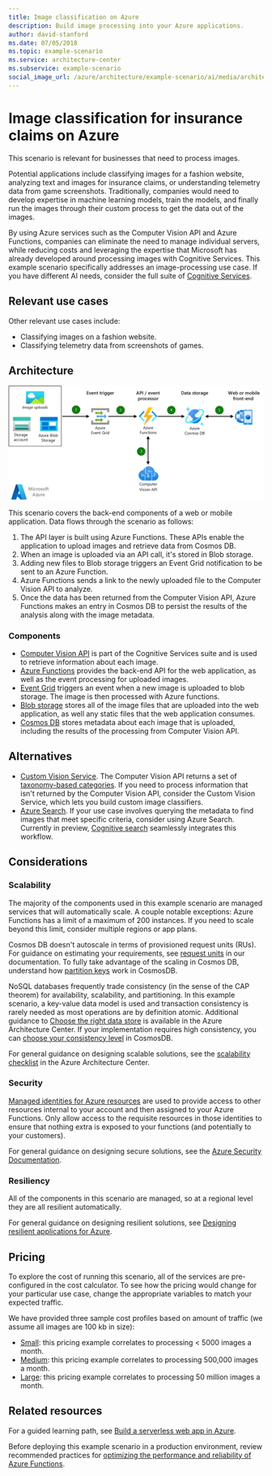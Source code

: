 ```yaml
---
title: Image classification on Azure
description: Build image processing into your Azure applications.
author: david-stanford
ms.date: 07/05/2018
ms.topic: example-scenario
ms.service: architecture-center
ms.subservice: example-scenario
social_image_url: /azure/architecture/example-scenario/ai/media/architecture-intelligent-apps-image-processing.png
---
```


# Image classification for insurance claims on Azure

This scenario is relevant for businesses that need to process images.

Potential applications include classifying images for a fashion website, analyzing text and images for insurance claims, or understanding telemetry data from game screenshots. Traditionally, companies would need to develop expertise in machine learning models, train the models, and finally run the images through their custom process to get the data out of the images.

By using Azure services such as the Computer Vision API and Azure Functions, companies can eliminate the need to manage individual servers, while reducing costs and leveraging the expertise that Microsoft has already developed around processing images with Cognitive Services. This example scenario specifically addresses an image-processing use case. If you have different AI needs, consider the full suite of [Cognitive Services](/azure/#pivot=products&panel=ai).

## Relevant use cases

Other relevant use cases include:

- Classifying images on a fashion website.
- Classifying telemetry data from screenshots of games.

## Architecture

![Architecture for image classification][architecture]

This scenario covers the back-end components of a web or mobile application. Data flows through the scenario as follows:

1. The API layer is built using Azure Functions. These APIs enable the application to upload images and retrieve data from Cosmos DB.
2. When an image is uploaded via an API call, it's stored in Blob storage.
3. Adding new files to Blob storage triggers an Event Grid notification to be sent to an Azure Function.
4. Azure Functions sends a link to the newly uploaded file to the Computer Vision API to analyze.
5. Once the data has been returned from the Computer Vision API, Azure Functions makes an entry in Cosmos DB to persist the results of the analysis along with the image metadata.

### Components

- [Computer Vision API](/azure/cognitive-services/computer-vision/home) is part of the Cognitive Services suite and is used to retrieve information about each image.
- [Azure Functions](/azure/azure-functions/functions-overview) provides the back-end API for the web application, as well as the event processing for uploaded images.
- [Event Grid](/azure/event-grid/overview) triggers an event when a new image is uploaded to blob storage. The image is then processed with Azure functions.
- [Blob storage](/azure/storage/blobs/storage-blobs-introduction) stores all of the image files that are uploaded into the web application, as well any static files that the web application consumes.
- [Cosmos DB](/azure/cosmos-db/introduction) stores metadata about each image that is uploaded, including the results of the processing from Computer Vision API.

## Alternatives

- [Custom Vision Service](/azure/cognitive-services/custom-vision-service/home). The Computer Vision API returns a set of [taxonomy-based categories][cv-categories]. If you need to process information that isn't returned by the Computer Vision API, consider the Custom Vision Service, which lets you build custom image classifiers.
- [Azure Search](/azure/search/search-what-is-azure-search). If your use case involves querying the metadata to find images that meet specific criteria, consider using Azure Search. Currently in preview, [Cognitive search](/azure/search/cognitive-search-concept-intro) seamlessly integrates this workflow.

## Considerations

### Scalability

The majority of the components used in this example scenario are managed services that will automatically scale. A couple notable exceptions: Azure Functions has a limit of a maximum of 200 instances. If you need to scale beyond this limit, consider multiple regions or app plans.

Cosmos DB doesn't autoscale in terms of provisioned request units (RUs). For guidance on estimating your requirements, see [request units](/azure/cosmos-db/request-units) in our documentation. To fully take advantage of the scaling in Cosmos DB, understand how [partition keys](/azure/cosmos-db/partition-data) work in CosmosDB.

NoSQL databases frequently trade consistency (in the sense of the CAP theorem) for availability, scalability, and partitioning. In this example scenario, a key-value data model is used and transaction consistency is rarely needed as most operations are by definition atomic. Additional guidance to [Choose the right data store](../../guide/technology-choices/data-store-overview.md) is available in the Azure Architecture Center. If your implementation requires high consistency, you can [choose your consistency level](https://docs.microsoft.com/azure/cosmos-db/consistency-levels) in CosmosDB.

For general guidance on designing scalable solutions, see the [scalability checklist][scalability] in the Azure Architecture Center.

### Security

[Managed identities for Azure resources][msi] are used to provide access to other resources internal to your account and then assigned to your Azure Functions. Only allow access to the requisite resources in those identities to ensure that nothing extra is exposed to your functions (and potentially to your customers).

For general guidance on designing secure solutions, see the [Azure Security Documentation][security].

### Resiliency

All of the components in this scenario are managed, so at a regional level they are all resilient automatically.

For general guidance on designing resilient solutions, see [Designing resilient applications for Azure][resiliency].

## Pricing

To explore the cost of running this scenario, all of the services are pre-configured in the cost calculator. To see how the pricing would change for your particular use case, change the appropriate variables to match your expected traffic.

We have provided three sample cost profiles based on amount of traffic (we assume all images are 100 kb in size):

- [Small][small-pricing]: this pricing example correlates to processing &lt; 5000 images a month.
- [Medium][medium-pricing]: this pricing example correlates to processing 500,000 images a month.
- [Large][large-pricing]: this pricing example correlates to processing 50 million images a month.

## Related resources

For a guided learning path, see [Build a serverless web app in Azure][serverless].

Before deploying this example scenario in a production environment, review recommended practices for [optimizing the performance and reliability of Azure Functions][functions-best-practices].

<!-- links -->
[architecture]: ./media/architecture-intelligent-apps-image-processing.png
[small-pricing]: https://azure.com/e/f9b59d238b43423683db73f4a31dc380
[medium-pricing]: https://azure.com/e/7c7fc474db344b87aae93bc29ae27108
[large-pricing]: https://azure.com/e/cbadbca30f8640d6a061f8457a74ba7d
[cognitive-search]: /azure/search/cognitive-search-concept-intro
[serverless]: /azure/functions/tutorial-static-website-serverless-api-with-database
[cv-categories]: /azure/cognitive-services/computer-vision/category-taxonomy
[resiliency]: /azure/architecture/framework/resiliency/overview
[security]: /azure/security/
[scalability]: /azure/architecture/checklist/scalability
[functions-best-practices]: /azure/azure-functions/functions-best-practices
[msi]: /azure/app-service/app-service-managed-service-identity
